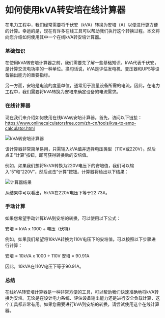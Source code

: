 如何使用kVA转安培在线计算器
===============

在电力工程中，我们经常需要将千伏安（kVA）转换为安培（A）以便进行更方便的计算。幸运的是，现在有许多在线工具可以帮助我们执行这个转换过程。本文将向您介绍如何使用其中一个在线kVA转安培计算器。

### 基础知识

在使用kVA转安培计算器之前，我们需要先了解一些基础知识。kVA代表千伏安，是计算交流电功率的一种单位。换句话说，kVA是评估发电机、变压器和UPS等设备输出能力的重要指标。

另一方面，安培是电流的度量单位，通常用于测量设备所需的电流。因此，在电力工程中，我们需要将kVA转换为安培来确定设备的电流需求。

### 在线计算器

现在我们来介绍如何使用在线kVA转安培计算器。首先，访问以下链接：<https://www.onlinecalculatorsfree.com/zh-cn/tools/kva-to-amp-calculator.html>

![kVA转安培计算器](https://i.imgur.com/4V9MX8j.png)

该计算器非常简单易用，只需输入kVA值并选择电压类型（110V或220V）。然后点击“计算”按钮，即可获得转换后的安培值。

例如，如果我们想将5kVA转换为220V电压下的安培值，我们可以输入“5”和“220V”，然后点击“计算”按钮。计算器将给出以下结果：

![计算器结果](https://i.imgur.com/8iWJH60.png)

从结果中可以看出，5kVA在220V电压下等于22.73A。

### 手动计算

如果您希望手动计算kVA到安培的转换，可以使用以下公式：

安培 = kVA x 1000 ÷ 电压（伏特）

例如，如果我们希望将10kVA转换为110V电压下的安培值，可以按照以下步骤进行计算：

安培 = 10kVA x 1000 ÷ 110V 安培 = 90.91A

因此，10kVA在110V电压下等于90.91A。

### 总结

在线kVA转安培计算器是一种非常方便的工具，可以帮助我们快速准确地将kVA转换为安培。无论是在设计电力系统、评估设备输出能力还是进行安全负载计算，这个工具都非常有用。如果您需要进行kVA到安培的转换，请尝试使用这个在线计算器。